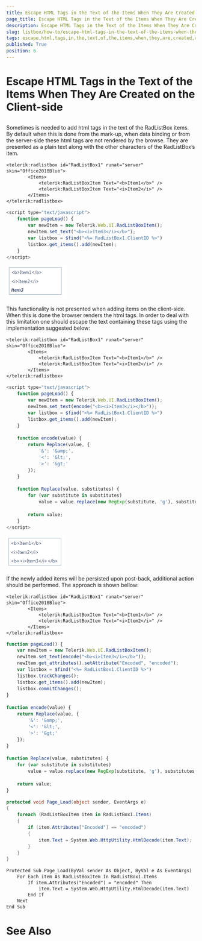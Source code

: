 ```yaml
---
title: Escape HTML Tags in the Text of the Items When They Are Created on the Client-side
page_title: Escape HTML Tags in the Text of the Items When They Are Created on the Client-side | RadListBox for ASP.NET AJAX Documentation
description: Escape HTML Tags in the Text of the Items When They Are Created on the Client-side
slug: listbox/how-to/escape-html-tags-in-the-text-of-the-items-when-they-are-created-on-the-client-side
tags: escape,html,tags,in,the,text,of,the,items,when,they,are,created,on,the,client-side
published: True
position: 6
---
```


# Escape HTML Tags in the Text of the Items When They Are Created on the Client-side
## 

Sometimes is needed to add html tags in the text of the RadListBox items. By default when this is done from the mark-up, when data binding or from the server-side these html tags are not rendered by the browse. They are presented as a plain text along with the other characters of the RadListBox’s item.

````ASPNET
<telerik:radlistbox id="RadListBox1" runat="server" skin="Office2010Blue">
		<Items>
			<telerik:RadListBoxItem Text="<b>Item1</b>" />
			<telerik:RadListBoxItem Text="<i>Item2</i>" />
		</Items>
</telerik:radlistbox>
````

````JavaScript
<script type="text/javascript">
	function pageLoad() {
		var newItem = new Telerik.Web.UI.RadListBoxItem();
		newItem.set_text("<b><i>Item3</i></b>");
		var listbox = $find("<%= RadListBox1.ClientID %>")
		listbox.get_items().add(newItem);
	}
</script>
````

![LisBox Without Encoding](images/listbox_html_not_encoded.png)

This functionality is not presented when adding items on the client-side. When this is done the browser renders the html tags. In order to deal with this limitation one should escape the text containing these tags using the implementation suggested below:

````ASPNET
<telerik:radlistbox id="RadListBox1" runat="server" skin="Office2010Blue">
		<Items>
			<telerik:RadListBoxItem Text="<b>Item1</b>" />
			<telerik:RadListBoxItem Text="<i>Item2</i>" />
		</Items>
</telerik:radlistbox>
````

````JavaScript
<script type="text/javascript">
	function pageLoad() {
		var newItem = new Telerik.Web.UI.RadListBoxItem();
		newItem.set_text(encode("<b><i>Item3</i></b>"));
		var listbox = $find("<%= RadListBox1.ClientID %>")
		listbox.get_items().add(newItem);
	}

	function encode(value) {
		return Replace(value, {
			'&': '&amp;',
			'<': '&lt;',
			'>': '&gt;'
		});
	}

	function Replace(value, substitutes) {
		for (var substitute in substitutes)
			value = value.replace(new RegExp(substitute, 'g'), substitutes[substitute]);

		return value;
	}
</script>
````

![ListBox With Encoding](images/listbox_html_with_encoding.png)

If the newly added items will be persisted upon post-back, additional action should be performed. The approach is shown bellow:

````ASPNET
<telerik:radlistbox id="RadListBox1" runat="server" skin="Office2010Blue">
		<Items>
			<telerik:RadListBoxItem Text="<b>Item1</b>" />
			<telerik:RadListBoxItem Text="<i>Item2</i>" />
		</Items>
</telerik:radlistbox>
````

````JavaScript
function pageLoad() {
	var newItem = new Telerik.Web.UI.RadListBoxItem();
	newItem.set_text(encode("<b><i>Item3</i></b>"));
    newItem.get_attributes().setAttribute("Encoded", "encoded");
	var listbox = $find("<%= RadListBox1.ClientID %>")
	listbox.trackChanges();
	listbox.get_items().add(newItem);
	listbox.commitChanges();
}

function encode(value) {
	return Replace(value, {
		'&': '&amp;',
		'<': '&lt;',
		'>': '&gt;'
	});
}

function Replace(value, substitutes) {
	for (var substitute in substitutes)
		value = value.replace(new RegExp(substitute, 'g'), substitutes[substitute]);

	return value;
}
````

````C#
protected void Page_Load(object sender, EventArgs e)
{
	foreach (RadListBoxItem item in RadListBox1.Items)
	{
		if (item.Attributes["Encoded"] == "encoded")
		{
			item.Text = System.Web.HttpUtility.HtmlDecode(item.Text);
		}
	}
}	
````
````VB.NET	
Protected Sub Page_Load(ByVal sender As Object, ByVal e As EventArgs)
	For Each item As RadListBoxItem In RadListBox1.Items
		If item.Attributes("Encoded") = "encoded" Then
			item.Text = System.Web.HttpUtility.HtmlDecode(item.Text)
		End If
	Next
End Sub
````

# See Also
